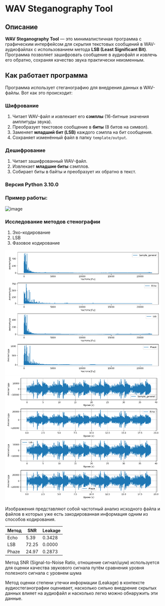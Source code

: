 # WAV Steganography Tool

## Описание
**WAV Steganography Tool** — это минималистичная программа с графическим интерфейсом для скрытия текстовых сообщений в WAV-аудиофайлах с использованием метода **LSB (Least Significant Bit)**. Программа позволяет зашифровать сообщение в аудиофайл и извлечь его обратно, сохраняя качество звука практически неизменным.

## Как работает программа
Программа использует стеганографию для внедрения данных в WAV-файлы. Вот как это происходит:

### Шифрование
1. Читает WAV-файл и извлекает его **сэмплы** (16-битные значения амплитуды звука).
2. Преобразует текстовое сообщение в **биты** (8 битов на символ).
3. Заменяет **младший бит (LSB)** каждого сэмпла на бит сообщения.
4. Сохраняет изменённый файл в папку `template/output`.

### Дешифрование
1. Читает зашифрованный WAV-файл.
2. Извлекает **младшие биты** сэмплов.
3. Собирает биты в байты и преобразует их обратно в текст.

### Версия Python 3.10.0 

### Пример работы:

![image](https://github.com/user-attachments/assets/974d71a8-3ac7-41e9-9343-f4c3932986d0)


### Исследование методов стенографии
1. Эхо-кодирование
2. LSB
3. Фазовое кодирование


![image](research/plots/amplitude_frequency.png)
![image](research/plots/amplitude_time.png)

Изображения представляют собой частотный анализ исходного файла и файлов в которых уже есть закодированная информация одним из способов кодирования.

| Метод           | SNR          | Leakage          |
|-----------------|--------------|------------------|
| Echo            | 5.39         |  0.3428          |
| LSB             | 72.25        |  0.0000          |
| Phaze           | 24.97        |  0.2873          |

Метод SNR (Signal-to-Noise Ratio, отношение сигнал/шум) используется для оценки качества звукового сигнала путём сравнения уровня полезного сигнала с уровнем шума

Метод оценки степени утечки информации (Leakage) в контексте аудиостеганографии оценивает, насколько сильно внедрение скрытых данных влияет на аудиофайл и насколько легко можно обнаружить эти данные. 

